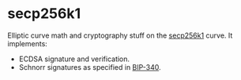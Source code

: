# secp256k1

Elliptic curve math and cryptography stuff on the [secp256k1](https://www.secg.org/sec2-v2.pdf#subsubsection.2.4.1) curve. It implements:
- ECDSA signature and verification.
- Schnorr signatures as specified in [BIP-340](https://github.com/bitcoin/bips/blob/master/bip-0340.mediawiki).

